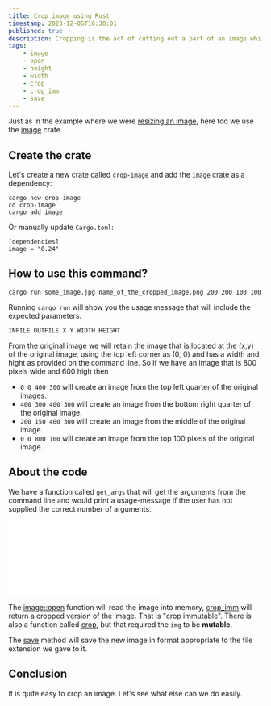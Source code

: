 ```yaml
---
title: Crop image using Rust
timestamp: 2023-12-05T16:30:01
published: true
description: Cropping is the act of cutting out a part of an image while keeping the quality of the left-over image.
tags:
    - image
    - open
    - height
    - width
    - crop
    - crop_imm
    - save
---
```


Just as in the example where we were [resizing an image](/resize-image), here too we use the [image](https://crates.io/crates/image) crate.

## Create the crate

Let's create a new crate called `crop-image` and add the `image` crate as a dependency:


```
cargo new crop-image
cd crop-image
cargo add image
```

Or manually update `Cargo.toml`:

```
[dependencies]
image = "0.24"
```

## How to use this command?

```
cargo run some_image.jpg name_of_the_cropped_image.png 200 200 100 100
```

Running `cargo run` will show you the usage message that will include the expected parameters.


```
INFILE OUTFILE X Y WIDTH HEIGHT
```

From the original image we will retain the image that is located at the (x,y) of the original image, using the top left corner as (0, 0)
and has a width and hight as provided on the command line. So if we have an image that is 800 pixels wide and 600 high then

* `0 0 400 300` will create an image from the top left quarter of the original images.
* `400 300 400 300` will create an image from the bottom right quarter of the original image.
* `200 150 400 300` will create an image from the middle of the original image.
* `0 0 800 100` will create an image from the top 100 pixels of the original image.



## About the code

We have a function called `get_args` that will get the arguments from the command line and would print a usage-message if the user has not supplied
the correct number of arguments.


![](examples/crop-image/src/main.rs)

The [image::open](https://docs.rs/image/latest/image/fn.open.html) function will read the image into memory,
[crop_imm](https://docs.rs/image/latest/image/enum.DynamicImage.html#method.crop_imm) will return a cropped version of the image.
That is "crop immutable". There is also a function called [crop](https://docs.rs/image/latest/image/enum.DynamicImage.html#method.crop),
but that required the `img` to be **mutable**.

The [save](https://docs.rs/image/latest/image/enum.DynamicImage.html#method.save) method will save the new image in format appropriate to the file extension we gave to it.



## Conclusion

It is quite easy to crop an image. Let's see what else can we do easily.


